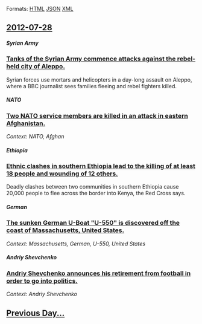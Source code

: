 
Formats: [HTML](2012/07/28/index.html)  [JSON](2012/07/28/index.json)  [XML](2012/07/28/index.xml)  

## [2012-07-28](/news/2012/07/28/index.md)

##### Syrian Army
### [Tanks of the Syrian Army commence attacks against the rebel-held city of Aleppo. ](/news/2012/07/28/tanks-of-the-syrian-army-commence-attacks-against-the-rebel-held-city-of-aleppo.md)
Syrian forces use mortars and helicopters in a day-long assault on Aleppo, where a BBC journalist sees families fleeing and rebel fighters killed.

##### NATO
### [Two NATO service members are killed in an attack in eastern Afghanistan. ](/news/2012/07/28/two-nato-service-members-are-killed-in-an-attack-in-eastern-afghanistan.md)
_Context: NATO, Afghan_

##### Ethiopia
### [Ethnic clashes in southern Ethiopia lead to the killing of at least 18 people and wounding of 12 others. ](/news/2012/07/28/ethnic-clashes-in-southern-ethiopia-lead-to-the-killing-of-at-least-18-people-and-wounding-of-12-others.md)
Deadly clashes between two communities in southern Ethiopia cause 20,000 people to flee across the border into Kenya, the Red Cross says.

##### German
### [The sunken German U-Boat "U-550" is discovered off the coast of Massachusetts, United States. ](/news/2012/07/28/the-sunken-german-u-boat-u-550-is-discovered-off-the-coast-of-massachusetts-united-states.md)
_Context: Massachusetts, German, U-550, United States_

##### Andriy Shevchenko
### [Andriy Shevchenko announces his retirement from football in order to go into politics. ](/news/2012/07/28/andriy-shevchenko-announces-his-retirement-from-football-in-order-to-go-into-politics.md)
_Context: Andriy Shevchenko_

## [Previous Day...](/news/2012/07/27/index.md)

